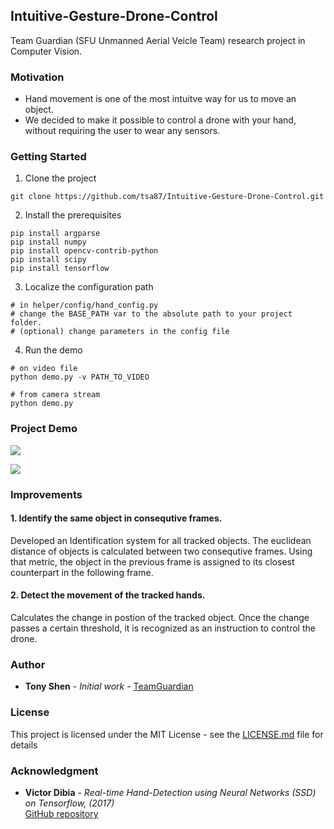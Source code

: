 ## Intuitive-Gesture-Drone-Control

Team Guardian (SFU Unmanned Aerial Veicle Team) research project in Computer Vision.

### Motivation
- Hand movement is one of the most intuitve way for us to move an object. 
- We decided to make it possible to control a drone with your hand, without requiring the user to wear any sensors. 

### Getting Started
1. Clone the project 
```
git clone https://github.com/tsa87/Intuitive-Gesture-Drone-Control.git
```
2. Install the prerequisites
```
pip install argparse
pip install numpy
pip install opencv-contrib-python
pip install scipy
pip install tensorflow
```
3. Localize the configuration path
```
# in helper/config/hand_config.py
# change the BASE_PATH var to the absolute path to your project folder.
# (optional) change parameters in the config file
```
4. Run the demo
```
# on video file
python demo.py -v PATH_TO_VIDEO
```
```
# from camera stream
python demo.py
```

### Project Demo
![](https://media.giphy.com/media/MB0S2CQ7dfTXFIbpTy/giphy.gif)

![](https://media.giphy.com/media/WoEyLRToBH8IY5WnZ7/giphy.gif)

### Improvements 
#### 1. Identify the same object in consequtive frames.
Developed an Identification system for all tracked objects. The euclidean distance of objects is calculated between two consequtive frames. Using that metric, the object in the previous frame is assigned to its closest counterpart in the following frame. 

#### 2. Detect the movement of the tracked hands.
Calculates the change in postion of the tracked object. Once the change passes a certain threshold, it is recognized as an instruction to control the drone.


### Author

* **Tony Shen** - *Initial work* - [TeamGuardian](https://github.com/Team-Guardian)

### License

This project is licensed under the MIT License - see the [LICENSE.md](LICENSE.md) file for details

### Acknowledgment

* **Victor Dibia** - *Real-time Hand-Detection using Neural Networks (SSD) on Tensorflow, (2017)*  
[GitHub repository](https://github.com/victordibia/handtracking)



